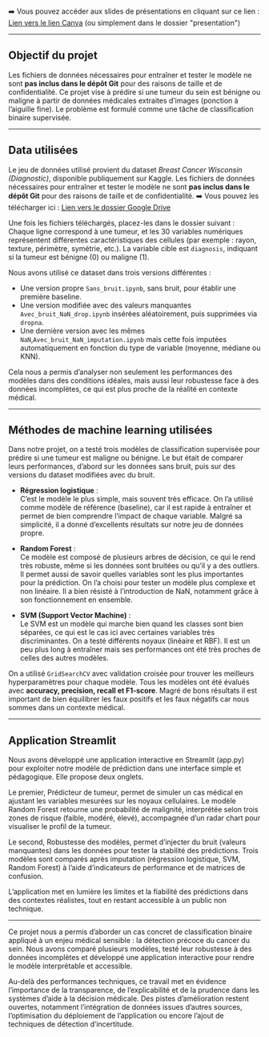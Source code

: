  ➡️ Vous pouvez accéder aux slides de présentations en cliquant sur ce lien : [Lien vers le lien Canva](https://www.canva.com/design/DAGmTqkTG04/YcxeVjaBN-3g7aRvpZ-ZVw/view?utm_content=DAGmTqkTG04&utm_campaign=share_your_design&utm_medium=link2&utm_source=shareyourdesignpanel)
 (ou simplement dans le dossier "presentation")


 ---
 
 ## Objectif du projet
 
 Les fichiers de données nécessaires pour entraîner et tester le modèle ne sont **pas inclus dans le dépôt Git** pour des raisons de taille et de confidentialité.
 Ce projet vise à prédire si une tumeur du sein est bénigne ou maligne à partir de données médicales extraites d’images (ponction à l’aiguille fine). Le problème est formulé comme une tâche de classification binaire supervisée.
 
 ---
 
 ## Data utilisées
 
 Le jeu de données utilisé provient du dataset *Breast Cancer Wisconsin (Diagnostic)*, disponible publiquement sur Kaggle. Les fichiers de données nécessaires pour entraîner et tester le modèle ne sont **pas inclus dans le dépôt Git** pour des raisons de taille et de confidentialité.
 ➡️ Vous pouvez les télécharger ici : [Lien vers le dossier Google Drive](https://drive.google.com/drive/folders/12JTnZtRQbY2GckIkGjPtzhvGKnOrSTf8?usp=share_link)
 
 Une fois les fichiers téléchargés, placez-les dans le dossier suivant :
 Chaque ligne correspond à une tumeur, et les 30 variables numériques représentent différentes caractéristiques des cellules (par exemple : rayon, texture, périmètre, symétrie, etc.). La variable cible est `diagnosis`, indiquant si la tumeur est bénigne (0) ou maligne (1).
 
 Nous avons utilisé ce dataset dans trois versions différentes :
 - Une version propre `Sans_bruit.ipynb`, sans bruit, pour établir une première baseline.
 - Une version modifiée avec des valeurs manquantes `Avec_bruit_NaN_drop.ipynb` insérées aléatoirement, puis supprimées via `dropna`.
 - Une dernière version avec les mêmes `NaN`,`Avec_bruit_NaN_imputation.ipynb` mais cette fois imputées automatiquement en fonction du type de variable (moyenne, médiane ou KNN).
 
 Cela nous a permis d’analyser non seulement les performances des modèles dans des conditions idéales, mais aussi leur robustesse face à des données incomplètes, ce qui est plus proche de la réalité en contexte médical.
 
 ---
 
 ## Méthodes de machine learning utilisées
 
 Dans notre projet, on a testé trois modèles de classification supervisée pour prédire si une tumeur est maligne ou bénigne. Le but était de comparer leurs performances, d’abord sur les données sans bruit, puis sur des versions du dataset modifiées avec du bruit.
 
 - **Régression logistique** :  
   C’est le modèle le plus simple, mais souvent très efficace. On l’a utilisé comme modèle de référence (baseline), car il est rapide à entraîner et permet de bien comprendre l’impact de chaque variable. Malgré sa simplicité, il a donné d’excellents résultats sur notre jeu de données propre.
 
 - **Random Forest** :  
   Ce modèle est composé de plusieurs arbres de décision, ce qui le rend très robuste, même si les données sont bruitées ou qu’il y a des outliers. Il permet aussi de savoir quelles variables sont les plus importantes pour la prédiction. On l’a choisi pour tester un modèle plus complexe et non linéaire. Il a bien résisté à l’introduction de NaN, notamment grâce à son fonctionnement en ensemble.
 
 - **SVM (Support Vector Machine)** :  
   Le SVM est un modèle qui marche bien quand les classes sont bien séparées, ce qui est le cas ici avec certaines variables très discriminantes. On a testé différents noyaux (linéaire et RBF). Il est un peu plus long à entraîner mais ses performances ont été très proches de celles des autres modèles.
 
 On a utilisé `GridSearchCV` avec validation croisée pour trouver les meilleurs hyperparamètres pour chaque modèle. Tous les modèles ont été évalués avec **accuracy, precision, recall et F1-score**. Magré de bons résultats il est important de bien équilibrer les faux positifs et les faux négatifs car nous sommes dans un contexte médical.
 
 
 ---


## Application Streamlit
Nous avons développé une application interactive en Streamlit (app.py) pour exploiter notre modèle de prédiction dans une interface simple et pédagogique. Elle propose deux onglets.

Le premier, Prédicteur de tumeur, permet de simuler un cas médical en ajustant les variables mesurées sur les noyaux cellulaires. Le modèle Random Forest retourne une probabilité de malignité, interprétée selon trois zones de risque (faible, modéré, élevé), accompagnée d’un radar chart pour visualiser le profil de la tumeur.

Le second, Robustesse des modèles, permet d’injecter du bruit (valeurs manquantes) dans les données pour tester la stabilité des prédictions. Trois modèles sont comparés après imputation (régression logistique, SVM, Random Forest) à l’aide d’indicateurs de performance et de matrices de confusion.

L’application met en lumière les limites et la fiabilité des prédictions dans des contextes réalistes, tout en restant accessible à un public non technique.


---

Ce projet nous a permis d’aborder un cas concret de classification binaire appliqué à un enjeu médical sensible : la détection précoce du cancer du sein. Nous avons comparé plusieurs modèles, testé leur robustesse à des données incomplètes et développé une application interactive pour rendre le modèle interprétable et accessible.

Au-delà des performances techniques, ce travail met en évidence l’importance de la transparence, de l’explicabilité et de la prudence dans les systèmes d’aide à la décision médicale. Des pistes d’amélioration restent ouvertes, notamment l’intégration de données issues d’autres sources, l’optimisation du déploiement de l’application ou encore l’ajout de techniques de détection d’incertitude.
